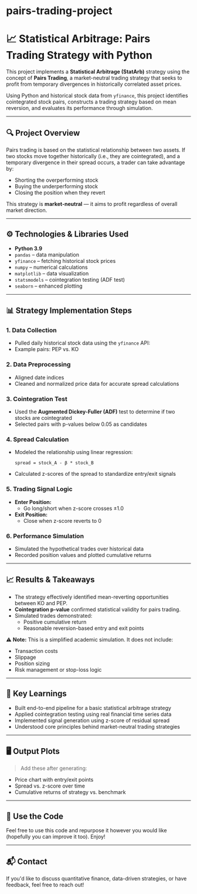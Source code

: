 # pairs-trading-project

# 📈 Statistical Arbitrage: Pairs Trading Strategy with Python

This project implements a **Statistical Arbitrage (StatArb)** strategy using the concept of **Pairs Trading**, a market-neutral trading strategy that seeks to profit from temporary divergences in historically correlated asset prices.

Using Python and historical stock data from `yfinance`, this project identifies cointegrated stock pairs, constructs a trading strategy based on mean reversion, and evaluates its performance through simulation.

---

## 🔍 Project Overview

Pairs trading is based on the statistical relationship between two assets. If two stocks move together historically (i.e., they are cointegrated), and a temporary divergence in their spread occurs, a trader can take advantage by:
- Shorting the overperforming stock
- Buying the underperforming stock
- Closing the position when they revert

This strategy is **market-neutral** — it aims to profit regardless of overall market direction.

---

## ⚙️ Technologies & Libraries Used

- **Python 3.9**
- `pandas` – data manipulation
- `yfinance` – fetching historical stock prices
- `numpy` – numerical calculations
- `matplotlib` – data visualization
- `statsmodels` – cointegration testing (ADF test)
- `seaborn` – enhanced plotting

---

## 📊 Strategy Implementation Steps

### 1. **Data Collection**
- Pulled daily historical stock data using the `yfinance` API:
- Example pairs: PEP vs. KO

### 2. **Data Preprocessing**
- Aligned date indices
- Cleaned and normalized price data for accurate spread calculations

### 3. **Cointegration Test**
- Used the **Augmented Dickey-Fuller (ADF)** test to determine if two stocks are cointegrated
- Selected pairs with p-values below 0.05 as candidates

### 4. **Spread Calculation**
- Modeled the relationship using linear regression:
  ```
  spread = stock_A - β * stock_B
  ```
- Calculated z-scores of the spread to standardize entry/exit signals

### 5. **Trading Signal Logic**
- **Enter Position:**
  - Go long/short when z-score crosses ±1.0
- **Exit Position:**
  - Close when z-score reverts to 0

### 6. **Performance Simulation**
- Simulated the hypothetical trades over historical data
- Recorded position values and plotted cumulative returns

---

## 📈 Results & Takeaways

- The strategy effectively identified mean-reverting opportunities between KO and PEP.
- **Cointegration p-value** confirmed statistical validity for pairs trading.
- Simulated trades demonstrated:
  - Positive cumulative return
  - Reasonable reversion-based entry and exit points

⚠️ **Note:** This is a simplified academic simulation. It does not include:
- Transaction costs
- Slippage
- Position sizing
- Risk management or stop-loss logic

---

## 🧠 Key Learnings

- Built end-to-end pipeline for a basic statistical arbitrage strategy
- Applied cointegration testing using real financial time series data
- Implemented signal generation using z-score of residual spread
- Understood core principles behind market-neutral trading strategies

---

## 🖥️ Output Plots

> Add these after generating:

- Price chart with entry/exit points  
- Spread vs. z-score over time  
- Cumulative returns of strategy vs. benchmark  

---

## 🚀 Use the Code

Feel free to use this code and repurpose it however you would like (hopefully you can improve it too). Enjoy!

---

## 📬 Contact

If you'd like to discuss quantitative finance, data-driven strategies, or have feedback, feel free to reach out!
